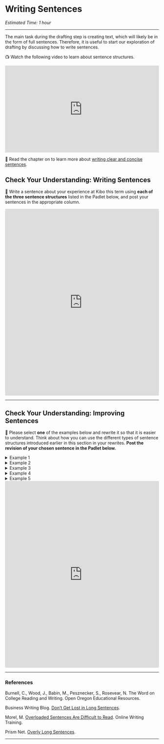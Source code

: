 # Writing Sentences

*Estimated Time: 1 hour* 

---

The main task during the drafting step is creating text, which will likely be in the form of full sentences. Therefore, it is useful to start our exploration of drafting by discussing how to write sentences.

<aside>

📺 Watch the following video to learn about sentence structures.

</aside>

<div style="position: relative; padding-bottom: 56.25%; height: 0;"><iframe src="https://www.youtube.com/embed/smgyeUomfyA" title="YouTube video player" frameborder="0" allow="accelerometer; autoplay; clipboard-write; encrypted-media; gyroscope; picture-in-picture" allowfullscreen style="position: absolute; top: 0; left: 0; width: 100%; height: 100%;"></iframe></div>

<aside>

📖 Read the chapter on to learn more about [writing clear and concise sentences](https://pressbooks.bccampus.ca/technicalwriting/chapter/appendixe-sentencestructure/#chapter-1459-section-1).

</aside>


## Check Your Understanding: Writing Sentences

<aside>


💬 Write a sentence about your experience at Kibo this term using **each of the three sentence structures** listed in the Padlet below, and post your sentences in the appropriate column.

</aside>

<div style="border:1px solid rgba(0,0,0,0.1);border-radius:2px;box-sizing:border-box;overflow:hidden;position:relative;width:100%;background:#F4F4F4"><iframe src="https://padlet.com/curriculumpad/zsk6sz75xwu5myqw" frameborder="0" allow="camera;microphone;geolocation" style="width:100%;height:608px;display:block;padding:0;margin:0"></iframe></div>


---

## Check Your Understanding: Improving Sentences

<aside>


💬 Please select **one** of the examples below and rewrite it so that it is easier to understand. Think about how you can use the different types of sentence structures introduced earlier in this section in your rewrites.
**Post the revision of your chosen sentence in the Padlet below.**

</aside>

<details>
    <summary> Example 1 </summary>
    
Literally, sustainable development refers to maintaining development over time, although by the early 1990s, more than 70 definitions of sustainable development were in circulation, definitions that are important, despite their number, because they are the basis on which the means for achieving sustainable development in the future can be built.

</details>

<details>
    <summary> Example 2 </summary>
    
I hope you will be able to attend, and if you need more information, please call or email me, and I will be glad to help you.
    
</details>

<details>
    <summary> Example 3 </summary>
    
For example, the conversion of former US investment banking giants Goldman Sachs and Morgan Stanley into commercial banks (which have tougher capital requirements) had the unintended consequence of squeezing funding to hedge funds – which in turn has exacerbated their dumping of assets across world markets.

</details>

<details>
    <summary> Example 4 </summary>
    
By keeping the three critical success factors in mind and talking with your unit manager or your peer coach whenever you find yourself struggling with an employee issue, you should have the greatest opportunity for success as a new supervisor.

</details>

<details>
    <summary> Example 5 </summary>
    
In the classical theory of gravity, which is based on real space-time, the universe can either have existed for an infinite time or else it had a beginning at a singularity at some finite time in the past, the latter possibility of which, in fact, the singularity theorems indicate, although the quantum theory of gravity, on the other hand, suggests a third possibility in which it is possible for space-time to be finite in extent and yet to have no singularities that formed a boundary or edge because one is using Euclidean space-times, in which the time direction is on the same footing as directions in space.

 </details>

<div style="border:1px solid rgba(0,0,0,0.1);border-radius:2px;box-sizing:border-box;overflow:hidden;position:relative;width:100%;background:#F4F4F4"><iframe src="https://padlet.com/curriculumpad/hr7dw5dmjxb7o665" frameborder="0" allow="camera;microphone;geolocation" style="width:100%;height:608px;display:block;padding:0;margin:0"></iframe></div>

---

### References

Burnell, C., Wood, J., Babin, M., Pesznecker, S., Rosevear, N. The Word on College Reading and Writing. Open Oregon Educational Resources.

Business Writing Blog. [Don’t Get Lost in Long Sentences](https://www.businesswritingblog.com/business_writing/2015/04/dont-get-lost-in-long-sentences.html).

Morel, M. [Overloaded Sentences Are Difficult to Read](https://onlinewritingtraining.com.au/happens-overload-sentences/). Online Writing Training.

Prism Net. [Overly Long Sentences](https://www.prismnet.com/~hcexres/style_probs/long_sentences.html).

---
